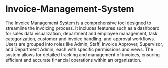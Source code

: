 # Invoice-Management-System

The Invoice Management System is a comprehensive tool designed to streamline the invoicing process. It includes features such as a dashboard for sales data visualization, department and employee management, task categorization, customer and invoice handling, and approval workflows. Users are grouped into roles like Admin, Staff, Invoice Approver, Supervisor, and Department Admin, each with specific permissions and views. The system allows for detailed tracking and management of invoices, ensuring efficient and accurate financial operations within an organization.

